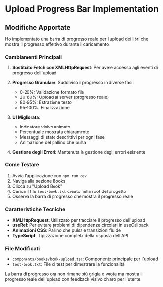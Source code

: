 # Upload Progress Bar Implementation

## Modifiche Apportate

Ho implementato una barra di progresso reale per l'upload dei libri che mostra il progresso effettivo durante il caricamento.

### Cambiamenti Principali

1. **Sostituito Fetch con XMLHttpRequest**: Per avere accesso agli eventi di progresso dell'upload
2. **Progresso Granulare**: Suddiviso il progresso in diverse fasi:
   - 0-20%: Validazione formato file
   - 20-80%: Upload al server (progresso reale)
   - 80-95%: Estrazione testo
   - 95-100%: Finalizzazione

3. **UI Migliorata**:
   - Indicatore visivo animato
   - Percentuale mostrata chiaramente
   - Messaggi di stato descrittivi per ogni fase
   - Animazione del pallino che pulsa

4. **Gestione degli Errori**: Mantenuta la gestione degli errori esistente

### Come Testare

1. Avvia l'applicazione con `npm run dev`
2. Naviga alla sezione Books
3. Clicca su "Upload Book"
4. Carica il file `test-book.txt` creato nella root del progetto
5. Osserva la barra di progresso che mostra il progresso reale

### Caratteristiche Tecniche

- **XMLHttpRequest**: Utilizzato per tracciare il progresso dell'upload
- **useRef**: Per evitare problemi di dipendenze circolari in useCallback
- **Animazioni CSS**: Pallino che pulsa e transizioni fluide
- **TypeScript**: Tipizzazione completa della risposta dell'API

### File Modificati

- `components/books/book-upload.tsx`: Componente principale per l'upload
- `test-book.txt`: File di test per dimostrare la funzionalità

La barra di progresso ora non rimane più grigia e vuota ma mostra il progresso reale dell'upload con feedback visivo chiaro per l'utente.

